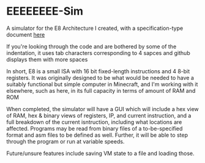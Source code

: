 # EEEEEEEE-Sim
 A simulator for the E8 Architecture I created, with a specification-type document [here](https://docs.google.com/document/d/1ZuOjC9-vyo861tgI32147iGDFwaUJDAP9w7fYyiy7tY/edit?usp=sharing)
 
 If you're looking through the code and are bothered by some of the indentation, it uses tab characters corresponding to 4 sapces and github displays them with more spaces

In short, E8 is a small ISA with 16 bit fixed-length instructions and 4 8-bit registers. It was originally designed to be what would be needed to have a suitably functional but simple computer in Minecraft, and I'm working with it elsewhere, such as here, in its full capacity in terms of amount of RAM and ROM

When completed, the simulator will have a GUI which will include a hex view of RAM, hex & binary views of registers, IP, and current instruction, and a full breakdown of the current isntruction, including what locations are affected. Programs may be read from binary files of a to-be-specified format and asm files to be defined as well. Further, it will be able to step through the program or run at variable speeds.

Future/unsure features include saving VM state to a file and loading those.
